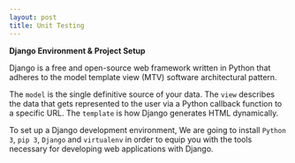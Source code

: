```yaml
---
layout: post
title: Unit Testing
---
```

**Django Environment & Project Setup**

Django is a free and open-source web framework written in Python that adheres to the model template view (MTV) software architectural pattern.  

The `model` is the single definitive source of your data.
The `view` describes the data that gets represented to the user via a Python callback function to a specific URL.
The `template` is how Django generates HTML dynamically.

To set up a Django development environment, We are going to install `Python 3`, `pip 3`, `Django` and `virtualenv` in order to equip you with the tools necessary for developing web applications with Django.

